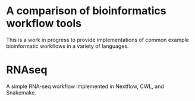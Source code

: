 # A comparison of bioinformatics workflow tools
This is a work in progress to provide implementations of common example bioinformatic workflows in a variety of languages. 

# RNAseq
A simple RNA-seq workflow implemented in Nextflow, CWL, and Snakemake. 